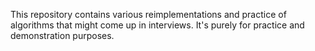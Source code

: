 This repository contains various reimplementations and practice of algorithms that
might come up in interviews. It's purely for practice and demonstration purposes.
